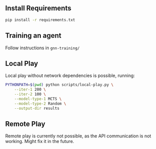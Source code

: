 ## Install Requirements

```sh
pip install -r requirements.txt
```

## Training an agent
Follow instructions in ```gnn-training/```

## Local Play
Local play without network dependencies is possible, running:

```sh
PYTHONPATH=$(pwd) python scripts/local-play.py \
    --iter-1 200 \
    --iter-2 100 \
    --model-type-1 MCTS \
    --model-type-2 Random \
    --output-dir results
```

## Remote Play
Remote play is currently not possible, as the API communication is not working. Might fix it in the future.
